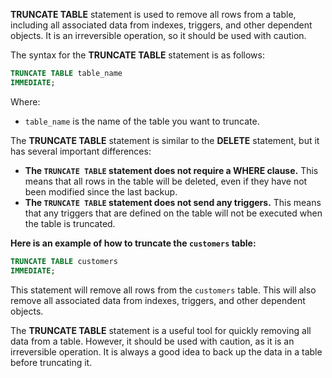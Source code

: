 **TRUNCATE TABLE** statement is used to remove all rows from a table, including all associated data from indexes, triggers, and other dependent objects. It is an irreversible operation, so it should be used with caution.

The syntax for the **TRUNCATE TABLE** statement is as follows:

```sql
TRUNCATE TABLE table_name
IMMEDIATE;
```
Where:

- `table_name` is the name of the table you want to truncate.

The **TRUNCATE TABLE** statement is similar to the **DELETE** statement, but it has several important differences:

- **The `TRUNCATE TABLE` statement does not require a WHERE clause.** This means that all rows in the table will be deleted, even if they have not been modified since the last backup.
- **The `TRUNCATE TABLE` statement does not send any triggers.** This means that any triggers that are defined on the table will not be executed when the table is truncated.

**Here is an example of how to truncate the `customers` table:**

```sql
TRUNCATE TABLE customers
IMMEDIATE;
```

This statement will remove all rows from the `customers` table. This will also remove all associated data from indexes, triggers, and other dependent objects.

The **TRUNCATE TABLE** statement is a useful tool for quickly removing all data from a table. However, it should be used with caution, as it is an irreversible operation. It is always a good idea to back up the data in a table before truncating it.
